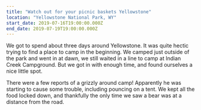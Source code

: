 ```yaml
---
title: "Watch out for your picnic baskets Yellowstone"
location: "Yellowstone National Park, WY"
start_date: 2019-07-16T19:00:00.000Z
end_date: 2019-07-19T19:00:00.000Z
---
```


We got to spend about three days around Yellowstone. It was quite hectic trying to find a place to camp in the beginning. We camped just outside of the park and went in at dawn, we still waited in a line to camp at Indian Creek Campground. But we got in with enough time, and found ourselves a nice little spot.

There were a few reports of a grizzly around camp! Apparently he was starting to cause some trouble, including pouncing on a tent. We kept all the food locked down, and thankfully the only time we saw a bear was at a distance from the road.
